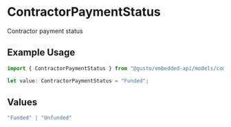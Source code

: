 # ContractorPaymentStatus

Contractor payment status

## Example Usage

```typescript
import { ContractorPaymentStatus } from "@gusto/embedded-api/models/components";

let value: ContractorPaymentStatus = "Funded";
```

## Values

```typescript
"Funded" | "Unfunded"
```